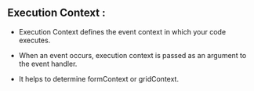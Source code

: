 ## Execution Context :

- Execution Context defines the event context in which your code executes.

- When an event occurs, execution context is passed as an argument to the event handler.
 
- It helps to determine formContext or gridContext.


